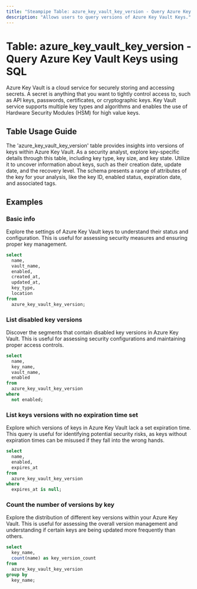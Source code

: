 ```yaml
---
title: "Steampipe Table: azure_key_vault_key_version - Query Azure Key Vault Keys using SQL"
description: "Allows users to query versions of Azure Key Vault Keys."
---
```


# Table: azure_key_vault_key_version - Query Azure Key Vault Keys using SQL

Azure Key Vault is a cloud service for securely storing and accessing secrets. A secret is anything that you want to tightly control access to, such as API keys, passwords, certificates, or cryptographic keys. Key Vault service supports multiple key types and algorithms and enables the use of Hardware Security Modules (HSM) for high value keys.

## Table Usage Guide

The 'azure_key_vault_key_version' table provides insights into versions of keys within Azure Key Vault. As a security analyst, explore key-specific details through this table, including key type, key size, and key state. Utilize it to uncover information about keys, such as their creation date, update date, and the recovery level. The schema presents a range of attributes of the key for your analysis, like the key ID, enabled status, expiration date, and associated tags.


## Examples

### Basic info
Explore the settings of Azure Key Vault keys to understand their status and configuration. This is useful for assessing security measures and ensuring proper key management.

```sql
select
  name,
  vault_name,
  enabled,
  created_at,
  updated_at,
  key_type,
  location
from
  azure_key_vault_key_version;
```

### List disabled key versions
Discover the segments that contain disabled key versions in Azure Key Vault. This is useful for assessing security configurations and maintaining proper access controls.

```sql
select
  name,
  key_name,
  vault_name,
  enabled
from
  azure_key_vault_key_version
where
  not enabled;
```

### List keys versions with no expiration time set
Explore which versions of keys in Azure Key Vault lack a set expiration time. This query is useful for identifying potential security risks, as keys without expiration times can be misused if they fall into the wrong hands.

```sql
select
  name,
  enabled,
  expires_at
from
  azure_key_vault_key_version
where
  expires_at is null;
```

### Count the number of versions by key
Explore the distribution of different key versions within your Azure Key Vault. This is useful for assessing the overall version management and understanding if certain keys are being updated more frequently than others.

```sql
select
  key_name,
  count(name) as key_version_count
from
  azure_key_vault_key_version
group by
  key_name;
```